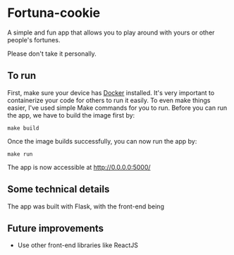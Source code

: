 # Fortuna-cookie
A simple and fun app that allows you to play around with yours or other
people's fortunes.

Please don't take it personally.

## To run
First, make sure your device has [Docker](https://docs.docker.com/get-docker/) installed. It's very important to containerize your code for others to run it easily. 
To even make things easier, I've used simple Make commands for you to run.
Before you can run the app, we have to build the image first by:
```
make build
```
Once the image builds successfully, you can now run the app by:
```
make run
```
The app is now accessible at http://0.0.0.0:5000/

## Some technical details
The app was built with Flask, with the front-end being 


## Future improvements

+ Use other front-end libraries like ReactJS
